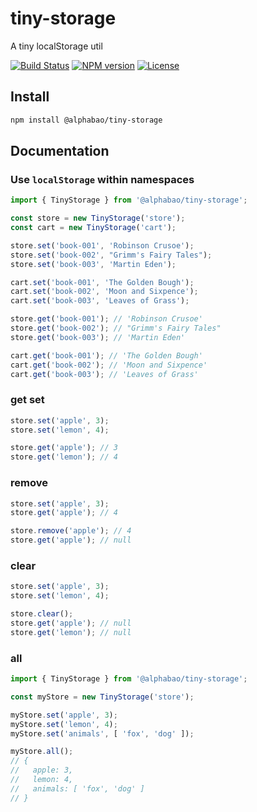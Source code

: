 # tiny-storage
A tiny localStorage util

[![Build Status][travis-image]][travis-url]
[![NPM version][npm-image]][npm-url]
[![License][license-image]][npm-url]

[travis-image]: https://img.shields.io/travis/alphabao/tiny-storage?style=flat-square
[npm-image]: https://img.shields.io/npm/v/@alphabao/tiny-storage?style=flat-square
[license-image]: https://img.shields.io/npm/l/@alphabao/tiny-storage?style=flat-square
[travis-url]: https://travis-ci.org/AlphaBao/tiny-storage
[npm-url]: https://www.npmjs.com/package/@alphabao/tiny-storage


## Install

```bash
npm install @alphabao/tiny-storage
```


## Documentation


### Use `localStorage` within namespaces

```javascript
import { TinyStorage } from '@alphabao/tiny-storage';

const store = new TinyStorage('store');
const cart = new TinyStorage('cart');

store.set('book-001', 'Robinson Crusoe');
store.set('book-002', "Grimm's Fairy Tales");
store.set('book-003', 'Martin Eden');

cart.set('book-001', 'The Golden Bough');
cart.set('book-002', 'Moon and Sixpence');
cart.set('book-003', 'Leaves of Grass');

store.get('book-001'); // 'Robinson Crusoe'
store.get('book-002'); // "Grimm's Fairy Tales"
store.get('book-003'); // 'Martin Eden'

cart.get('book-001'); // 'The Golden Bough'
cart.get('book-002'); // 'Moon and Sixpence'
cart.get('book-003'); // 'Leaves of Grass'
```


### get set

```javascript
store.set('apple', 3);
store.set('lemon', 4);

store.get('apple'); // 3
store.get('lemon'); // 4
```


### remove

```javascript
store.set('apple', 3);
store.get('apple'); // 4

store.remove('apple'); // 4
store.get('apple'); // null
```


### clear

```javascript
store.set('apple', 3);
store.set('lemon', 4);

store.clear();
store.get('apple'); // null
store.get('lemon'); // null
```


### all

```javascript
import { TinyStorage } from '@alphabao/tiny-storage';

const myStore = new TinyStorage('store');

myStore.set('apple', 3);
myStore.set('lemon', 4);
myStore.set('animals', [ 'fox', 'dog' ]);

myStore.all();
// {
//   apple: 3,
//   lemon: 4,
//   animals: [ 'fox', 'dog' ]
// }
```
